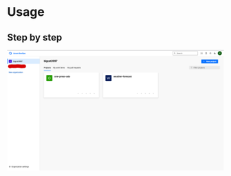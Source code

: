 # Usage

## Step by step

![azure-devops-home.png](https://github.com/BigCat3997/one-press-ado/blob/main/resources/images/azure-devops-home.png)
